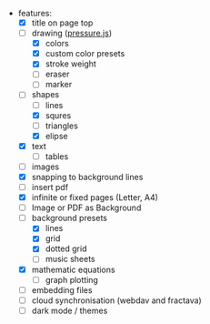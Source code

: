 - features:
  - [x] title on page top
  - [ ] drawing ([pressure.js](https://pressurejs.com/))
    - [x] colors
    - [x] custom color presets
    - [x] stroke weight
    - [ ] eraser
    - [ ] marker
  - [ ] shapes
    - [ ] lines
    - [x] squres
    - [ ] triangles
    - [x] elipse
  - [x] text
    - [ ] tables
  - [ ] images
  - [x] snapping to background lines
  - [ ] insert pdf
  - [x] infinite or fixed pages (Letter, A4)
  - [ ] Image or PDF as Background
  - [ ] background presets
    - [x] lines
    - [x] grid
    - [x] dotted grid
    - [ ] music sheets
  - [x] mathematic equations
    - [ ] graph plotting
  - [ ] embedding files
  - [ ] cloud synchronisation (webdav and fractava)
  - [ ] dark mode / themes
